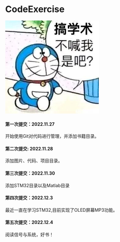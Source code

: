# CodeExercise
![搞学术不喊我是吧？](pictures/8036d40735fae6cd5bc7f6a14ab30f2443a70f9f.jpg)
#### 第一次提交：2022.11.27
开始使用Git对代码进行管理，并添加书籍目录。
#### 第二次提交: 2022.11.28
添加图片、代码、项目目录。  
#### 第三次提交：2022.11.30
添加STM32目录以及Matlab目录
#### 第四次提交：2022.12.3
最近一直在学习STM32,目前实现了OLED屏幕MP3功能。
#### 第五次提交：2022.12.4
阅读信号与系统，好书！
